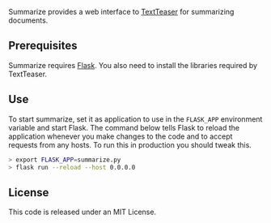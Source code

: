 Summarize provides a web interface to [TextTeaser](https://github.com/IndigoResearch/textteaser) for summarizing documents.

## Prerequisites

Summarize requires [Flask](http://flask.pocoo.org). You also need to install the libraries required by TextTeaser.

## Use

To start summarize, set it as application to use in the `FLASK_APP` environment variable and start Flask. The command below tells Flask to reload the application whenever you make changes to the code and to accept requests from any hosts. To run this in production you should tweak this.

```sh
> export FLASK_APP=summarize.py
> flask run --reload --host 0.0.0.0
```

## License

This code is released under an MIT License.
